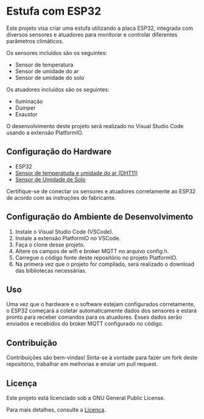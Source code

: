 # Estufa com ESP32

Este projeto visa criar uma estufa utilizando a placa ESP32, integrada com diversos sensores e atuadores para monitorar e controlar diferentes parâmetros climáticos. 

Os sensores incluídos são os seguintes:

- Sensor de temperatura
- Sensor de umidade do ar
- Sensor de umidade do solo

Os atuadores incluídos são os seguintes:

- Iluminação
- Dumper
- Exaustor

O desenvolvimento deste projeto será realizado no Visual Studio Code usando a extensão PlatformIO.

## Configuração do Hardware

- ESP32
- [Sensor de temperatuda e umidade do ar (DHT11)](https://www.mouser.com/datasheet/2/758/DHT11-Technical-Data-Sheet-Translated-Version-1143054.pdf)
- [Sensor de Umidade de Solo](https://www.usinainfo.com.br/blog/sensor-de-umidade-de-solo/)

Certifique-se de conectar os sensores e atuadores corretamente ao ESP32 de acordo com as instruções do fabricante.

## Configuração do Ambiente de Desenvolvimento

1. Instale o Visual Studio Code (VSCode).
2. Instale a extensão PlatformIO no VSCode.
3. Faça o clone desse projeto.
4. Altere os campos de wifi e broker MQTT no arquivo config.h.
4. Carregue o código fonte deste repositório no projeto PlatformIO.
5. Na primera vez que o projeto for compilado, será realizado o download das bibliotecas necessárias.

## Uso

Uma vez que o hardware e o software estejam configurados corretamente, o ESP32 começará a coletar automaticamente dados dos sensores e estará pronto para receber comandos para os atuadores. Esses dados serão enviados e recebidos do broker MQTT configurado no código.

## Contribuição

Contribuições são bem-vindas! Sinta-se à vontade para fazer um fork deste repositório, trabalhar em melhorias e enviar um pull request.

## Licença

Este projeto está licenciado sob a GNU General Public License.

Para mais detalhes, consulte a [Licença](https://www.gnu.org/licenses/gpl-3.0.html).
